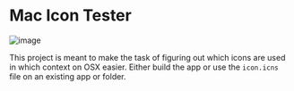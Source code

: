 # Mac Icon Tester

![image](http://i.imgur.com/WmNDR8M.png)

This project is meant to make the task of figuring out which icons are used in which context on OSX easier. Either build the app or use the `icon.icns` file on an existing app or folder.
